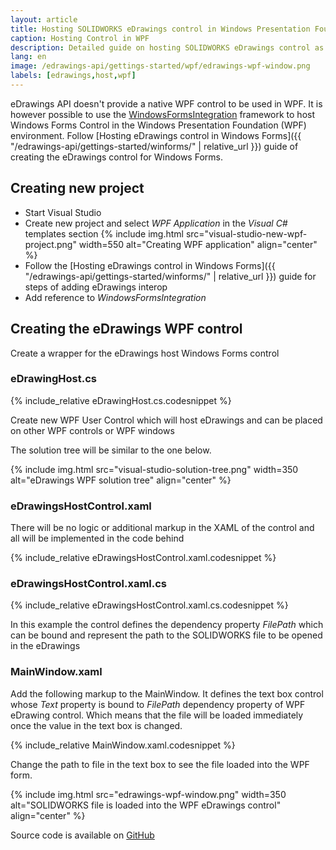 ```yaml
---
layout: article
title: Hosting SOLIDWORKS eDrawings control in Windows Presentation Foundation (WPF)
caption: Hosting Control in WPF
description: Detailed guide on hosting SOLIDWORKS eDrawings control as WPF User Control in Windows Presentation Foundation (WPF)
lang: en
image: /edrawings-api/gettings-started/wpf/edrawings-wpf-window.png
labels: [edrawings,host,wpf]
---
```

eDrawings API doesn't provide a native WPF control to be used in WPF. It is however possible to use the [WindowsFormsIntegration](https://docs.microsoft.com/en-us/dotnet/api/system.windows.forms.integration) framework to host Windows Forms Control in the Windows Presentation Foundation (WPF) environment. Follow [Hosting eDrawings control in Windows Forms]({{ "/edrawings-api/gettings-started/winforms/" | relative_url }}) guide of creating the eDrawings control for Windows Forms.

## Creating new project

* Start Visual Studio
* Create new project and select *WPF Application* in the *Visual C#* templates section
{% include img.html src="visual-studio-new-wpf-project.png" width=550 alt="Creating WPF application" align="center" %}
* Follow the [Hosting eDrawings control in Windows Forms]({{ "/edrawings-api/gettings-started/winforms/" | relative_url }}) guide for steps of adding eDrawings interop
* Add reference to *WindowsFormsIntegration*

## Creating the eDrawings WPF control

Create a wrapper for the eDrawings host Windows Forms control

### eDrawingHost.cs

{% include_relative eDrawingHost.cs.codesnippet %}

Create new WPF User Control which will host eDrawings and can be placed on other WPF controls or WPF windows

The solution tree will be similar to the one below.

{% include img.html src="visual-studio-solution-tree.png" width=350 alt="eDrawings WPF solution tree" align="center" %}

### eDrawingsHostControl.xaml

There will be no logic or additional markup in the XAML of the control and all will be implemented in the code behind

{% include_relative eDrawingsHostControl.xaml.codesnippet %}

### eDrawingsHostControl.xaml.cs

{% include_relative eDrawingsHostControl.xaml.cs.codesnippet %}

In this example the control defines the dependency property *FilePath* which can be bound and represent the path to the SOLIDWORKS file to be opened in the eDrawings

### MainWindow.xaml

Add the following markup to the MainWindow. It defines the text box control whose *Text* property is bound to *FilePath* dependency property of WPF eDrawing control. Which means that the file will be loaded immediately once the value in the text box is changed.

{% include_relative MainWindow.xaml.codesnippet %}

Change the path to file in the text box to see the file loaded into the WPF form.

{% include img.html src="edrawings-wpf-window.png" width=350 alt="SOLIDWORKS file is loaded into the WPF eDrawings control" align="center" %}

Source code is available on [GitHub](https://github.com/codestackdev/solidworks-api-examples/tree/master/edrawings-api/eDrawingsWpfHost)
